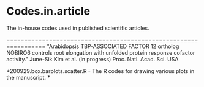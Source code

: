 # Codes.in.article
The in-house codes used in published scientific articles.


=================================================================
"Arabidopsis TBP-ASSOCIATED FACTOR 12 ortholog NOBIRO6 controls root elongation with unfolded protein response cofactor activity."
June-Sik Kim et al. (in progress) Proc. Natl. Acad. Sci. USA  

  *200929.box.barplots.scatter.R - The R codes for drawing various plots in the manuscript. 
  *
